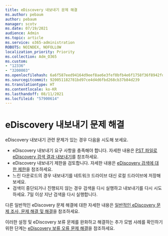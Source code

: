 ```yaml
---
title: eDiscovery 내보내기 문제 해결
ms.author: pebaum
author: pebaum
manager: scotv
ms.date: 07/19/2021
audience: Admin
ms.topic: article
ms.service: o365-administration
ROBOTS: NOINDEX, NOFOLLOW
localization_priority: Priority
ms.collection: Adm_O365
ms.custom:
- "12336"
- "3200003"
ms.openlocfilehash: 6a6f587eed94164d9eef8ae6e3fef0bfb4e6f1758f36f8942fd3db25a4549408
ms.sourcegitcommit: 920051182781bd97ce4d4d6fbd268cb37b84d239
ms.translationtype: HT
ms.contentlocale: ko-KR
ms.lasthandoff: 08/11/2021
ms.locfileid: "57900614"
---
```

# <a name="troubleshooting-ediscovery-export-issues"></a>eDiscovery 내보내기 문제 해결

eDiscovery 내보내기 관련 문제가 있는 경우 다음을 시도해 보세요.

- eDiscovery 내보내기 요구 사항을 충족해야 합니다. 자세한 내용은 [PST 파일로 eDiscovery 검색 결과 내보내기](https://docs.microsoft.com/exchange/security-and-compliance/in-place-ediscovery/export-search-results#what-do-you-need-to-know-before-you-begin)를 참조하세요.
- eDiscovery 내보내기 제한을 검토합니다. 자세한 내용은 [eDiscovery 검색에 대한 제한](https://docs.microsoft.com/microsoft-365/compliance/limits-for-content-search#export-limits)을 참조하세요.
- 느린 다운로드의 경우 내보내기를 네트워크 드라이브 대신 로컬 드라이브에 저장해 보세요.
- 검색이 중단되거나 진행되지 않는 경우 검색을 다시 실행하고 내보내기를 다시 시도하세요. 7일 이상 지난 검색을 다시 실행합니다.

다른 일반적인 eDiscovery 문제 해결에 대한 자세한 내용은 [일반적인 eDiscovery 문제 조사, 문제 해결 및 해결](https://docs.microsoft.com/microsoft-365/compliance/ediscovery-troubleshooting-common-issues)을 참조하세요.

이러한 설정 및 eDiscovery 보류 문제를 완화하고 해결하는 추가 모범 사례를 확인하기 위한 단계는 [eDiscovery 보류 오류 문제 해결](https://docs.microsoft.com/microsoft-365/compliance/hold-distribution-errors)을 참조하세요.